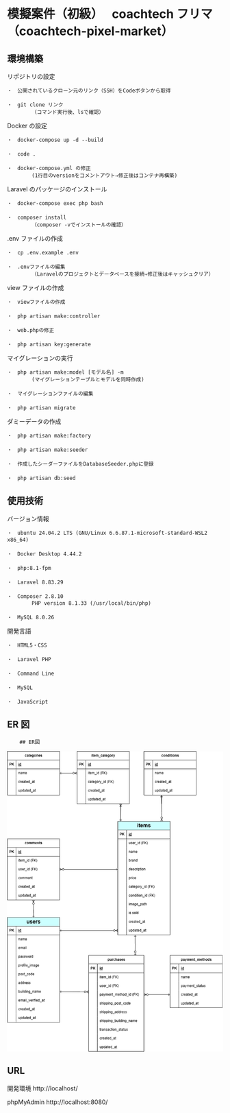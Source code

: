 # 模擬案件（初級）　 coachtech フリマ（coachtech-pixel-market）

## 環境構築

リポジトリの設定

    ・　公開されているクローン元のリンク（SSH）をCodeボタンから取得

    ・　git clone リンク
            （コマンド実行後、lsで確認）

Docker の設定

    ・　docker-compose up -d --build

    ・　code .

    ・　docker-compose.yml の修正
            (1行目のversionをコメントアウト⇒修正後はコンテナ再構築)

Laravel のパッケージのインストール

    ・　docker-compose exec php bash

    ・　composer install
            （composer -vでインストールの確認）

.env ファイルの作成

    ・　cp .env.example .env

    ・　.envファイルの編集
            （Laravelのプロジェクトとデータベースを接続⇒修正後はキャッシュクリア）

view ファイルの作成

    ・　viewファイルの作成

    ・　php artisan make:controller

    ・　web.phpの修正

    ・　php artisan key:generate

マイグレーションの実行

    ・　php artisan make:model [モデル名] -m
            (マイグレーションテーブルとモデルを同時作成)

    ・　マイグレーションファイルの編集

    ・　php artisan migrate

ダミーデータの作成

    ・　php artisan make:factory

    ・　php artisan make:seeder

    ・　作成したシーダーファイルをDatabaseSeeder.phpに登録

    ・　php artisan db:seed

## 使用技術

バージョン情報

    ・　ubuntu 24.04.2 LTS (GNU/Linux 6.6.87.1-microsoft-standard-WSL2 x86_64)

    ・　Docker Desktop 4.44.2

    ・　php:8.1-fpm

    ・　Laravel 8.83.29

    ・　Composer 2.8.10
            PHP version 8.1.33 (/usr/local/bin/php)

    ・　MySQL 8.0.26

開発言語

    ・　HTML5・CSS

    ・　Laravel PHP

    ・　Command Line

    ・　MySQL

    ・　JavaScript

## ER 図

        ## ER図

![ER図](er-diagram.png)

## URL

開発環境 http://localhost/

phpMyAdmin http://localhost:8080/
